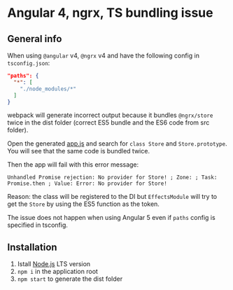 # Angular 4, ngrx, TS bundling issue



## General info

When using `@angular` v4, `@ngrx` v4 and have the following config in `tsconfig.json`:
```json
"paths": {
  "*": [
    "./node_modules/*"
  ]
}
```
webpack will generate incorrect output because it bundles `@ngrx/store` twice in the dist folder (correct ES5 bundle and the ES6 code from src folder).

Open the generated [app.js](https://raw.githubusercontent.com/peterbakonyi05/angular4-ngrx4-webpack-bundling-issue/master/dist/app.js) and search for `class Store` and `Store.prototype`. You will see that the same code is bundled twice.

Then the app will fail with this error message:

```
Unhandled Promise rejection: No provider for Store! ; Zone: ; Task: Promise.then ; Value: Error: No provider for Store!
```

Reason: the class will be registered to the DI but `EffectsModule` will try to get the `Store` by using the ES5 function as the token.

The issue does not happen when using Angular 5 even if `paths` config is specified in tsconfig.

## Installation

1. Istall [Node.js](https://nodejs.org/en/download) LTS version
2. `npm i` in the application root
3. `npm start` to generate the dist folder

